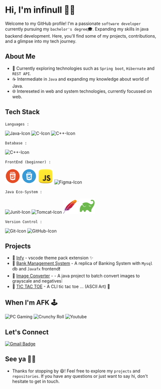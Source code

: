 # Hi, I'm infinull 👋🏻

Welcome to my GitHub profile! I'm a passionate `software developer` currently pursuing my `bachelor's degree`🎓. Expanding my skills in java backend development. Here, you'll find some of my projects, contributions, and a glimpse into my tech journey.

## About Me

-   🍃 Currently exploring technologies such as `Spring boot`, `Hibernate` and `REST API`.
-   ☕ Intermediate in `Java` and expanding my knowledge about world of Java.
-   🌐 Intereseted in web and system technologies, currently focussed on web.

## Tech Stack

`Languages :`

<img src="https://user-images.githubusercontent.com/25181517/117201156-9a724800-adec-11eb-9a9d-3cd0f67da4bc.png" alt="Java-Icon" height="50" width="50"> <img src="https://user-images.githubusercontent.com/25181517/192106070-46255bcf-65e6-4c6b-a296-bf8d0d8fb2a7.png" alt="C-Icon" height="50" width="50"> <img src="https://user-images.githubusercontent.com/25181517/192106073-90fffafe-3562-4ff9-a37e-c77a2da0ff58.png" alt="C++-Icon" height="50" width="50">

`Database :`

<img src="https://user-images.githubusercontent.com/25181517/183896128-ec99105a-ec1a-4d85-b08b-1aa1620b2046.png" alt="C++-Icon" height="50" width="50">

`FrontEnd (beginner) :`

<img src="res/html.png" alt="HTML-Icon" height="50" width="50"> <img src="res/css.png" alt="CSS-Icon" height="50" width="50"> <img src="res/js.png" alt="JS-Icon" height="50" width="50"> <img src="https://user-images.githubusercontent.com/25181517/189715289-df3ee512-6eca-463f-a0f4-c10d94a06b2f.png" alt="Figma-Icon" height="50" width="50">

`Java Eco-System :`

<img src="https://user-images.githubusercontent.com/25181517/117533873-484d4480-afef-11eb-9fad-67c8605e3592.png" alt="Junit-Icon" height="50" width="50"> <img src="https://user-images.githubusercontent.com/25181517/183894676-137319b5-1364-4b6a-ba4f-e9fc94ddc4aa.png" alt="Tomcat-Icon" height="50" width="50"> <img src="res/maven.png" alt="Maven-Icon" height="45" width="50"> <img src="res/gradle.png" alt="Gradle-Icon" height="50" width="50">

<!-- <img src="https://user-images.githubusercontent.com/25181517/183891303-41f257f8-6b3d-487c-aa56-c497b880d0fb.png" alt="SpringBoot-Icon" height="50" width="50"> <img src="https://user-images.githubusercontent.com/25181517/117201470-f6d56780-adec-11eb-8f7c-e70e376cfd07.png" alt="Spring-Icon" height="50" width="50"> -->

`Version Control :`

<img src="https://user-images.githubusercontent.com/25181517/192108372-f71d70ac-7ae6-4c0d-8395-51d8870c2ef0.png" alt="Git-Icon" height="50" width="50"> <img src="https://user-images.githubusercontent.com/25181517/192108374-8da61ba1-99ec-41d7-80b8-fb2f7c0a4948.png" alt="GitHub-Icon" height="50" width="50">

## Projects

-   🔗 [Infy](https://github.com/Infi-null-0/infy-theme) - vscode theme pack extension ✨
-   🔗 [Bank Management System](https://github.com/Infi-null-0/Bank-Management-System) - A replica of Banking System with `Mysql` db and `Javafx` frontend❗
-   🔗 [Image Converter](https://github.com/Infi-null-0/Image_editor) - - A java project to batch convert images to grayscale and negatives❕
-   🔗 [TIC TAC TOE](https://github.com/Infi-null-0/TIC_TAC_TOE) - A CLI tic tac toe ... (ASCII Art) 👾

<!-- <img src="https://github-readme-streak-stats.herokuapp.com/?user=infi-null-0&theme=github_dark_dimmed&hide_border=true&layout=compact&border_radius=7" alt="Gradle-Icon" width="355"> <img src="https://github-readme-stats.vercel.app/api/top-langs/?username=infi-null-0&theme=github_dark_dimmed&show_icons=true&hide_border=true&layout=compact" alt="Gradle-Icon" width="300"> -->

## When I'm AFK 🕹️

![PC Gaming](https://img.shields.io/badge/Pc%20gaming-0078D6?style=for-the-badge&logo=windows&logoColor=white) ![Crunchy Roll](https://img.shields.io/badge/Crunchyroll-F47521?style=for-the-badge&logo=crunchyroll&logoColor=white) ![Youtube](https://img.shields.io/badge/Netflix-E50914?style=for-the-badge&logo=netflix&logoColor=white)

## Let's Connect

[![Gmail Badge](https://img.shields.io/badge/-infinull0%40gmail.com-ffffff?logoColor=red&logo=Gmail&link=mailto:infinull0@gmail.com)](mailto:infinull0@gmail.com)

## See ya 👋🏻

-   Thanks for stopping by 😄! Feel free to explore my `projects` and `repositories`. If you have any questions or just want to say hi, don't hesitate to get in touch.
